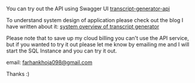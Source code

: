 You can try out the API using Swagger UI
[transcript-generator-api](https://transcript-generator-backend-29185933434.asia-south1.run.app/swagger/index.html)

To understand system design of application please check out the blog I have written about it:
[system overview of transcript generator](https://transcript-generator.hashnode.dev/transcript-generator)

Please note that to save up my cloud billing you can't use the API service, but if you wanted to try it out please let me know by emailing me and I will start the SQL Instance and you can try it out.

email: farhankhoja098@gmail.com

Thanks :)

